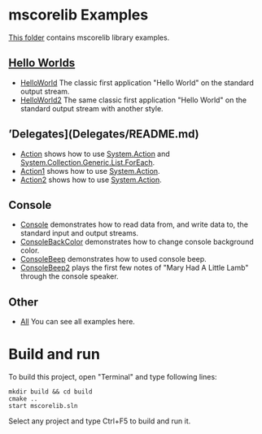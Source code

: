 # mscorelib Examples

[This folder](.) contains mscorelib library examples.

## [Hello Worlds](HelloWorlds/README.md)

* [HelloWorld](HelloWorlds/HelloWorld/README.md) The classic first application "Hello World" on the standard output stream.
* [HelloWorld2](HelloWorlds/HelloWorld2/README.md) The same classic first application "Hello World" on the standard output stream with another style.

## ’Delegates](Delegates/README.md)

* [Action](Delegates/Action/README.md) shows how to use  [System.Action](https://learn.microsoft.com/en-us/dotnet/api/system.action) and [System.Collection.Generic.List.ForEach](https://learn.microsoft.com/en-us/dotnet/api/system.collections.generic.list-1.foreach#system-collections-generic-list-foreach(system-action(()))).
* [Action1](Delegates/Action1/README.md) shows how to use  [System.Action](https://learn.microsoft.com/en-us/dotnet/api/system.action).
* [Action2](Delegates/Action2/README.md) shows how to use  [System.Action](https://learn.microsoft.com/en-us/dotnet/api/system.action).

## Console

* [Console](./Console/README.md) demonstrates how to read data from, and write data to, the standard input and output streams.
* [ConsoleBackColor](./ConsoleBackColor/README.md) demonstrates how to change console background color.
* [ConsoleBeep](./ConsoleBeep/README.md) demonstrates how to used console beep.
* [ConsoleBeep2](./ConsoleBeep2/README.md) plays the first few notes of "Mary Had A Little Lamb" through the console speaker.

## Other
* [All](.) You can see all examples here. 

# Build and run

To build this project, open "Terminal" and type following lines:

```batch
mkdir build && cd build
cmake ..
start mscorelib.sln
```

Select any project and type Ctrl+F5 to build and run it.

